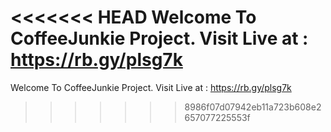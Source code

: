 <<<<<<< HEAD
Welcome To CoffeeJunkie Project. Visit Live at : https://rb.gy/plsg7k
=======
Welcome To CoffeeJunkie Project. Visit Live at : https://rb.gy/plsg7k
>>>>>>> 8986f07d07942eb11a723b608e2657077225553f
